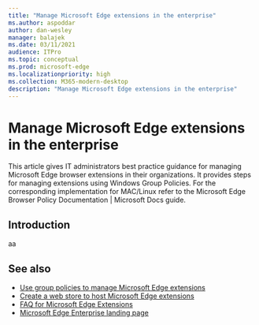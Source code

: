 ```yaml
---
title: "Manage Microsoft Edge extensions in the enterprise"
ms.author: aspoddar
author: dan-wesley
manager: balajek
ms.date: 03/11/2021
audience: ITPro
ms.topic: conceptual
ms.prod: microsoft-edge
ms.localizationpriority: high
ms.collection: M365-modern-desktop
description: "Manage Microsoft Edge extensions in the enterprise"
---
```


# Manage Microsoft Edge extensions in the enterprise

This article gives IT administrators best practice guidance for managing Microsoft Edge browser extensions in their organizations. It provides steps for managing extensions using Windows Group Policies. For the corresponding implementation for MAC/Linux refer to the Microsoft Edge Browser Policy Documentation | Microsoft Docs guide.  

## Introduction

aa

## See also

- [Use group policies to manage Microsoft Edge extensions](microsoft-edge-manage-extensions-policies.md)
- [Create a web store to host Microsoft Edge extensions](microsoft-edge-manage-extensions-webstore.md)
- [FAQ for Microsoft Edge Extensions](microsoft-edge-manage-extensions-faq.md)
- [Microsoft Edge Enterprise landing page](https://aka.ms/EdgeEnterprise)